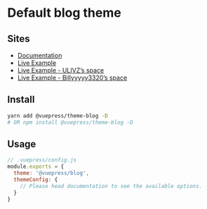 # Default blog theme

## Sites

- [Documentation](https://vuepress-theme-blog.ulivz.com)
- [Live Example](https://example.vuepress-theme-blog.ulivz.com/)
- [Live Example - ULIVZ’s space](https://ulivz.com/)
- [Live Example - Billyyyyy3320’s space](https://billyyyyy3320.com/)

## Install

```bash
yarn add @vuepress/theme-blog -D
# OR npm install @vuepress/theme-blog -D
```
## Usage

```js
// .vuepress/config.js
module.exports = {
  theme: '@vuepress/blog',
  themeConfig: {
    // Please head documentation to see the available options.
  }
}
```
